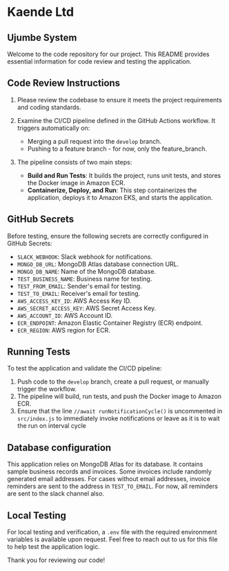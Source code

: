 # Kaende Ltd
## Ujumbe System

Welcome to the code repository for our project. This README provides essential information for code review and testing the application.

## Code Review Instructions

1. Please review the codebase to ensure it meets the project requirements and coding standards.

2. Examine the CI/CD pipeline defined in the GitHub Actions workflow. It triggers automatically on:
    - Merging a pull request into the `develop` branch.
    - Pushing to a feature branch - for now, only the feature_branch.

3. The pipeline consists of two main steps:
    - **Build and Run Tests**: It builds the project, runs unit tests, and stores the Docker image in Amazon ECR.
    - **Containerize, Deploy, and Run**: This step containerizes the application, deploys it to Amazon EKS, and starts the application.

## GitHub Secrets

Before testing, ensure the following secrets are correctly configured in GitHub Secrets:
- `SLACK_WEBHOOK`: Slack webhook for notifications.
- `MONGO_DB_URL`: MongoDB Atlas database connection URL.
- `MONGO_DB_NAME`: Name of the MongoDB database.
- `TEST_BUSINESS_NAME`: Business name for testing.
- `TEST_FROM_EMAIL`: Sender's email for testing.
- `TEST_TO_EMAIL`: Receiver's email for testing.
- `AWS_ACCESS_KEY_ID`: AWS Access Key ID.
- `AWS_SECRET_ACCESS_KEY`: AWS Secret Access Key.
- `AWS_ACCOUNT_ID`: AWS Account ID.
- `ECR_ENDPOINT`: Amazon Elastic Container Registry (ECR) endpoint.
- `ECR_REGION`: AWS region for ECR.

## Running Tests

To test the application and validate the CI/CD pipeline:
1. Push code to the `develop` branch, create a pull request, or manually trigger the workflow.
2. The pipeline will build, run tests, and push the Docker image to Amazon ECR.
3. Ensure that the line `//await runNotificationCycle()` is uncommented in `src/index.js` to immediately invoke notifications or leave as it is to wait the run on interval cycle

## Database configuration

This application relies on MongoDB Atlas for its database. It contains sample business records and invoices. Some invoices include randomly generated email addresses. For cases without email addresses, invoice reminders are sent to the address in `TEST_TO_EMAIL`. For now, all reminders are sent to the slack channel also.

## Local Testing

For local testing and verification, a `.env` file with the required environment variables is available upon request. Feel free to reach out to us for this file to help test the application logic.

Thank you for reviewing our code!
